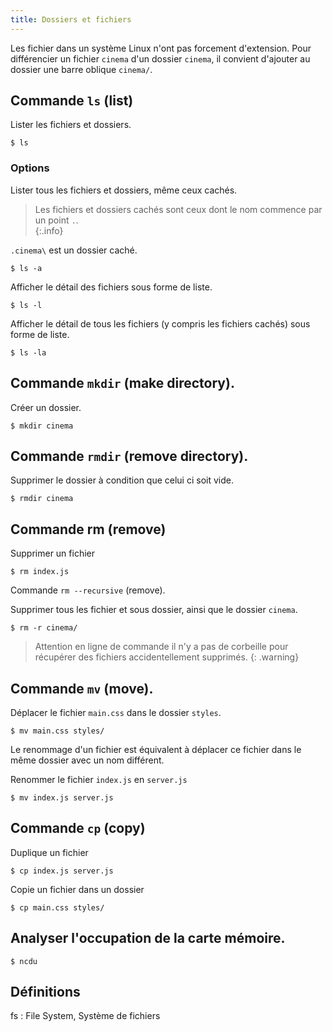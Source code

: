 ```yaml
---
title: Dossiers et fichiers
---
```


Les fichier dans un système Linux n'ont pas forcement d'extension. Pour différencier un fichier `cinema` d'un dossier `cinema`, il convient d'ajouter au dossier une barre oblique `cinema/`.

## Commande `ls` (list)

Lister les fichiers et dossiers.

```>shell
$ ls
```

### Options

Lister tous les fichiers et dossiers, même ceux cachés.

> Les fichiers et dossiers cachés sont ceux dont le nom commence par un point `.`.\
{:.info}

`.cinema\` est un dossier caché.

```>shell
$ ls -a
```

Afficher le détail des fichiers sous forme de liste.

```>shell
$ ls -l
```

Afficher le détail de tous les fichiers (y compris les fichiers cachés) sous forme de liste.

```>shell
$ ls -la
```

## Commande `mkdir` (make directory).

Créer un dossier.

```>shell
$ mkdir cinema
```

## Commande `rmdir` (remove directory).

Supprimer le dossier à condition que celui ci soit vide.

```>shell
$ rmdir cinema
```

## Commande rm (remove)

Supprimer un fichier

```>shell
$ rm index.js
```
Commande `rm --recursive` (remove).

Supprimer tous les fichier et sous dossier, ainsi que le dossier `cinema`.

```>shell
$ rm -r cinema/
```

>Attention en ligne de commande il n'y a pas de corbeille pour récupérer des fichiers accidentellement supprimés.
{: .warning}


## Commande `mv` (move).

Déplacer le fichier `main.css` dans le dossier `styles`.

```>shell
$ mv main.css styles/
```

Le renommage d'un fichier est équivalent à déplacer ce fichier dans le même dossier avec un nom différent.

Renommer le fichier `index.js` en `server.js`

```>shell
$ mv index.js server.js
```

## Commande `cp` (copy)

Duplique un fichier

```>shell
$ cp index.js server.js
```

Copie un fichier dans un dossier

```>shell
$ cp main.css styles/
```

## Analyser l'occupation de la carte mémoire.

```>shell
$ ncdu
```

## Définitions

fs
: File System, Système de fichiers
